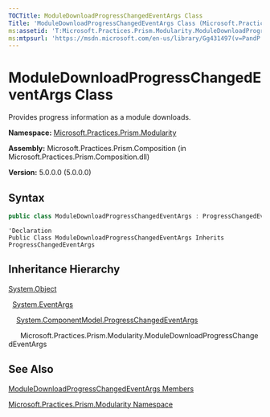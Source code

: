 ```yaml
---
TOCTitle: ModuleDownloadProgressChangedEventArgs Class
Title: 'ModuleDownloadProgressChangedEventArgs Class (Microsoft.Practices.Prism.Modularity)'
ms:assetid: 'T:Microsoft.Practices.Prism.Modularity.ModuleDownloadProgressChangedEventArgs'
ms:mtpsurl: 'https://msdn.microsoft.com/en-us/library/Gg431497(v=PandP.50)'
---
```



# ModuleDownloadProgressChangedEventArgs Class

Provides progress information as a module downloads.

**Namespace:** [Microsoft.Practices.Prism.Modularity](https://msdn.microsoft.com/en-us/library/microsoft.practices.prism.modularity(v=pandp.50))

**Assembly:** Microsoft.Practices.Prism.Composition (in Microsoft.Practices.Prism.Composition.dll)

**Version:** 5.0.0.0 (5.0.0.0)

## Syntax

```C#
public class ModuleDownloadProgressChangedEventArgs : ProgressChangedEventArgs
```
```VB
'Declaration
Public Class ModuleDownloadProgressChangedEventArgs Inherits ProgressChangedEventArgs
```

## Inheritance Hierarchy

<span id="familyToggle"></span>[System.Object](http://msdn.microsoft.com/en-us/library/e5kfa45b)

  [System.EventArgs](http://msdn.microsoft.com/en-us/library/118wxtk3)
  
    [System.ComponentModel.ProgressChangedEventArgs](http://msdn.microsoft.com/en-us/library/0tat795f)
    
      Microsoft.Practices.Prism.Modularity.ModuleDownloadProgressChangedEventArgs

## See Also

[ModuleDownloadProgressChangedEventArgs Members](https://msdn.microsoft.com/en-us/library/microsoft.practices.prism.modularity.moduledownloadprogresschangedeventargs_members(v=pandp.50))

[Microsoft.Practices.Prism.Modularity Namespace](https://msdn.microsoft.com/en-us/library/microsoft.practices.prism.modularity(v=pandp.50))
